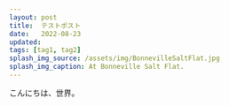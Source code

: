 ```yaml
---
layout: post
title:  テストポスト
date:   2022-08-23
updated: 
tags: [tag1, tag2]
splash_img_source: /assets/img/BonnevilleSaltFlat.jpg
splash_img_caption: At Bonneville Salt Flat.
---
```

こんにちは、世界。